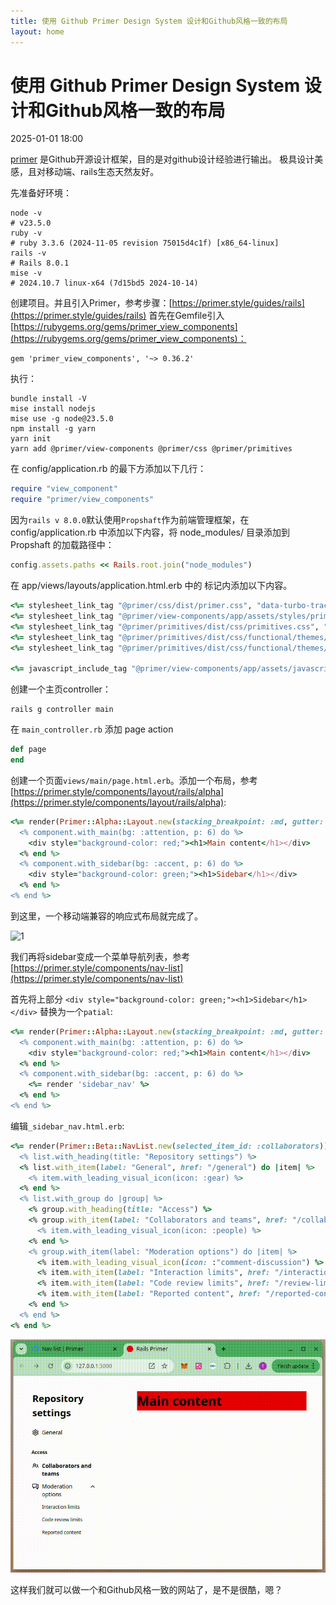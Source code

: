 ```yaml
---
title: 使用 Github Primer Design System 设计和Github风格一致的布局
layout: home
---
```


# 使用 Github Primer Design System 设计和Github风格一致的布局

2025-01-01 18:00

[primer](https://primer.style/) 是Github开源设计框架，目的是对github设计经验进行输出。
极具设计美感，且对移动端、rails生态天然友好。

先准备好环境：

```shell
node -v
# v23.5.0
ruby -v
# ruby 3.3.6 (2024-11-05 revision 75015d4c1f) [x86_64-linux]
rails -v
# Rails 8.0.1
mise -v
# 2024.10.7 linux-x64 (7d15bd5 2024-10-14)
```

创建项目。并且引入Primer，参考步骤：[https://primer.style/guides/rails](https://primer.style/guides/rails)
首先在Gemfile引入[https://rubygems.org/gems/primer_view_components](https://rubygems.org/gems/primer_view_components)：
```
gem 'primer_view_components', '~> 0.36.2'
```

执行：

```shell
bundle install -V
mise install nodejs
mise use -g node@23.5.0
npm install -g yarn
yarn init
yarn add @primer/view-components @primer/css @primer/primitives
```

在 config/application.rb 的最下方添加以下几行：

```ruby
require "view_component"
require "primer/view_components"
```

因为`rails v 8.0.0`默认使用`Propshaft`作为前端管理框架，在 config/application.rb 中添加以下内容，将 node_modules/ 目录添加到 Propshaft 的加载路径中：

```ruby
config.assets.paths << Rails.root.join("node_modules")
```

在 app/views/layouts/application.html.erb 中的 <head></head> 标记内添加以下内容。

```ruby
<%= stylesheet_link_tag "@primer/css/dist/primer.css", "data-turbo-track": "reload" %>
<%= stylesheet_link_tag "@primer/view-components/app/assets/styles/primer_view_components.css", "data-turbo-track": "reload" %>
<%= stylesheet_link_tag "@primer/primitives/dist/css/primitives.css", "data-turbo-track": "reload" %>
<%= stylesheet_link_tag "@primer/primitives/dist/css/functional/themes/light.css", "data-turbo-track": "reload" %>
<%= stylesheet_link_tag "@primer/primitives/dist/css/functional/themes/dark.css", "data-turbo-track": "reload" %>

<%= javascript_include_tag "@primer/view-components/app/assets/javascripts/primer_view_components.js", "data-turbo-track": "reload" %>
```

创建一个主页controller：
```shell
rails g controller main
```

在 `main_controller.rb` 添加 page action
```ruby
def page
end
```

创建一个页面`views/main/page.html.erb`。添加一个布局，参考[https://primer.style/components/layout/rails/alpha](https://primer.style/components/layout/rails/alpha):
```ruby
<%= render(Primer::Alpha::Layout.new(stacking_breakpoint: :md, gutter: :default, first_in_source: :main)) do |component| %>
  <% component.with_main(bg: :attention, p: 6) do %>
    <div style="background-color: red;"><h1>Main content</h1></div>
  <% end %>
  <% component.with_sidebar(bg: :accent, p: 6) do %>
    <div style="background-color: green;"><h1>Sidebar</h1></div>
  <% end %>
<% end %>
```

到这里，一个移动端兼容的响应式布局就完成了。

![1](assets/images/2025-01-01/1.gif)

我们再将sidebar变成一个菜单导航列表，参考[https://primer.style/components/nav-list](https://primer.style/components/nav-list)

首先将上部分 `<div style="background-color: green;"><h1>Sidebar</h1></div>` 替换为一个`patial`:

```ruby
<%= render(Primer::Alpha::Layout.new(stacking_breakpoint: :md, gutter: :default, first_in_source: :main)) do |component| %>
  <% component.with_main(bg: :attention, p: 6) do %>
    <div style="background-color: red;"><h1>Main content</h1></div>
  <% end %>
  <% component.with_sidebar(bg: :accent, p: 6) do %>
    <%= render 'sidebar_nav' %>
  <% end %>
<% end %>
```

编辑`_sidebar_nav.html.erb`:

```ruby
<%= render(Primer::Beta::NavList.new(selected_item_id: :collaborators)) do |list| %>
  <% list.with_heading(title: "Repository settings") %>
  <% list.with_item(label: "General", href: "/general") do |item| %>
    <% item.with_leading_visual_icon(icon: :gear) %>
  <% end %>
  <% list.with_group do |group| %>
    <% group.with_heading(title: "Access") %>
    <% group.with_item(label: "Collaborators and teams", href: "/collaborators", selected_by_ids: :collaborators) do |item| %>
      <% item.with_leading_visual_icon(icon: :people) %>
    <% end %>
    <% group.with_item(label: "Moderation options") do |item| %>
      <% item.with_leading_visual_icon(icon: :"comment-discussion") %>
      <% item.with_item(label: "Interaction limits", href: "/interaction-limits", selected_by_ids: :interaction_limits) %>
      <% item.with_item(label: "Code review limits", href: "/review-limits", selected_by_ids: :code_review_limits) %>
      <% item.with_item(label: "Reported content", href: "/reported-content", selected_by_ids: :reported_content) %>
    <% end %>
  <% end %>
<% end %>
```

![2](assets/images/2025-01-01/2.gif)

这样我们就可以做一个和Github风格一致的网站了，是不是很酷，嗯？